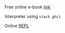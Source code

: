 Free online e-book [link](http://learnyouahaskell.com/chapters)

Interpreter using `stack ghci` 

Online [REPL](https://tryhaskell.org/)
